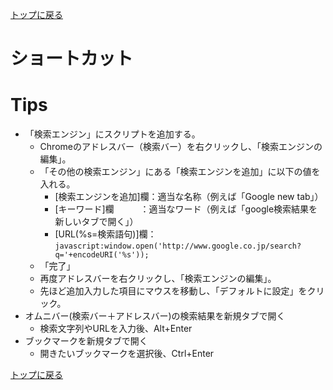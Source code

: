 [トップに戻る](../index.md)

# ショートカット

# Tips
- 「検索エンジン」にスクリプトを追加する。
	- Chromeのアドレスバー（検索バー）を右クリックし、「検索エンジンの編集」。
	- 「その他の検索エンジン」にある「検索エンジンを追加」に以下の値を入れる。
		- [検索エンジンを追加]欄：適当な名称（例えば「Google new tab」）
		- [キーワード]欄　　　：適当なワード（例えば「google検索結果を新しいタブで開く」）
		- [URL(%s=検索語句)]欄：`javascript:window.open('http://www.google.co.jp/search?q='+encodeURI('%s'));`
	- 「完了」
	- 再度アドレスバーを右クリックし、「検索エンジンの編集」。
	- 先ほど追加入力した項目にマウスを移動し、「デフォルトに設定」をクリック。
- オムニバー(検索バー＋アドレスバー)の検索結果を新規タブで開く
	- 検索文字列やURLを入力後、Alt+Enter
- ブックマークを新規タブで開く
	- 開きたいブックマークを選択後、Ctrl+Enter

[トップに戻る](../index.md)
